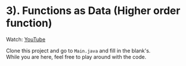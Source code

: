 # 3). Functions as Data (Higher order function)

Watch: [YouTube](https://youtu.be/pRe90HSL1r4?si=dfLVzWi5GGxFUh2F)

Clone this project and go to `Main.java` and fill in the blank's.\
While you are here, feel free to play around with the code.

